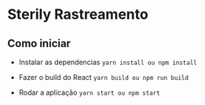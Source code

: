 # Sterily Rastreamento

## Como iniciar

- Instalar as dependencias
```yarn install ou npm install```

- Fazer o build do React
```yarn build ou npm run build```

- Rodar a aplicação
```yarn start ou npm start```

